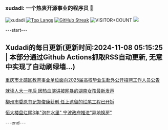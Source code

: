 ### xudadi: 一个热衷开源事业的程序员 👋

![xudadi](https://github-readme-stats-git-masterorgs-github-readme-stats-team.vercel.app/api?username=xudadi)
[![Top Langs](https://github-readme-stats.vercel.app/api/top-langs/?username=xudadi)](https://github.com/anuraghazra/github-readme-stats)
[![GitHub Streak](https://streak-stats.demolab.com?user=xudadi&locale=zh_Hans)](https://git.io/streak-stats)
![VISITOR+COUNT](https://komarev.com/ghpvc/?username=xudadi&label=VISITOR+COUNT)
![](https://raw.githubusercontent.com/xudadi/xudadi/main/assets/github-contribution-grid-snake.svg)


---start---

## Xudadi的每日更新(更新时间:2024-11-08 05:15:25 | 本部分通过Github Actions抓取RSS自动更新, 无意中实现了自动刷绿墙...)

[重庆市北碚区教育事业单位面向2025届高校毕业生赴外公开招聘工作人员公告](https://www.gongkaoleida.com/article/2186301)

[就读人大一年后 因热血演讲被网暴的湖南女孩最新发声](https://m.163.com/news/article/JGE0QTVM053469LG.html)

[柳州市委原书记郑俊康获刑 任上遗留的烂尾工程已开拆](https://m.163.com/news/article/JGE007100514R9P4.html)

[恒大楼盘烂尾3年"泡在水里" 宁波政府推进"异地换房"](https://m.163.com/news/article/JGDTBCFF0512B07B.html)

---end---
